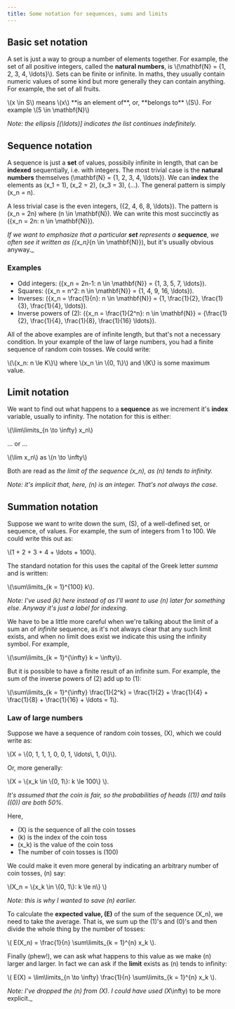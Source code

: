 ```yaml
---
title: Some notation for sequences, sums and limits
---
```


## Basic set notation

A set is just a way to group a number of elements together. For example, the set of all positive integers, called the **natural numbers**, is \\\(\mathbf{N} = \{1, 2, 3, 4, \ldots\}\\\). Sets can be finite or infinite. In maths, they usually contain numeric values of some kind but more generally they can contain anything. For example, the set of all fruits.

<p class="indent">\(x \in S\) means \(x\) **is an element of**, or, **belongs to** \(S\). For example \(5 \in \mathbf{N}\)</p>

_Note: the ellipsis [\(\ldots\)] indicates the list continues indefinitely._


## Sequence notation

A sequence is just a **set** of values, possibily infinite in length, that can be **indexed** sequentially, i.e. with integers. The most trivial case is the **natural numbers** themselves \(\mathbf{N} = \{1, 2, 3, 4, \ldots\}\). We can **index** the elements as \(x_1 = 1\), \(x_2 = 2\), \(x_3 = 3\), \(...\). The general pattern is simply \(x_n = n\).

A less trivial case is the even integers, \(\{2, 4, 6, 8, \ldots\}\). The pattern is \(x_n = 2n\) where \(n \in \mathbf{N}\). We can write this most succinctly as \(\{x_n = 2n: n \in \mathbf{N}\}\).

_If we want to emphasize that a particular **set** represents a **sequence**, we often see it written as \(\{x_n\}_{n \in \mathbf{N}}\), but it's usually obvious anyway._

### Examples ###
- Odd integers: \(\{x_n = 2n-1: n \in \mathbf{N}\} = \{1, 3, 5, 7, \ldots\}\).
- Squares: \(\{x_n = n^2: n \in \mathbf{N}\} = \{1, 4, 9, 16, \ldots\}\).
- Inverses: \(\{x_n = \frac{1}{n}: n \in \mathbf{N}\} = \{1, \frac{1}{2}, \frac{1}{3}, \frac{1}{4}, \ldots\}\).
- Inverse powers of \(2\): \(\{x_n = \frac{1}{2^n}: n \in \mathbf{N}\} = \{\frac{1}{2}, \frac{1}{4}, \frac{1}{8}, \frac{1}{16} \ldots\}\).

All of the above examples are of infinite length, but that's not a necessary condition. In your example of the law of large numbers, you had a finite sequence of random coin tosses. We could write:

<p class="indent">\(\{x_n: n \le K\}\) where \(x_n \in \{0, 1\}\) and \(K\) is some maximum value.</p>

## Limit notation

We want to find out what happens to a **sequence** as we increment it's **index** variable, usually to infinity. The notation for this is either:

<p class="indent">\(\lim\limits_{n \to \infty} x_n\)</p>

... or ...

<p class="indent">\(\lim x_n\) as \(n \to \infty\)</p>

Both are read as _the limit of the sequence \(x_n\), as \(n\) tends to infinity._

_Note: it's implicit that, here, \(n\) is an integer. That's not always the case._

## Summation notation
Suppose we want to write down the sum, \(S\), of a well-defined set, or sequence, of values. For example, the sum of integers from 1 to 100. We could write this out as:

<p class="indent">\(1 + 2 + 3 + 4 + \ldots + 100\).</p>

The standard notation for this uses the capital of the Greek letter _summa_ and is written:

<p class="indent">\(\sum\limits_{k = 1}^{100} k\).</p>

_Note: I've used \(k\) here instead of as I'll want to use \(n\) later for something else. Anyway it's just a label for indexing._

We have to be a little more careful when we're talking about the limit of a sum an of _infinite_ sequence, as it's not always clear that any such limit exists, and when no limit does exist we indicate this using the infinity symbol. For example,

<p class="indent">\(\sum\limits_{k = 1}^{\infty} k = \infty\).</p>

But it is possible to have a finite result of an infinite sum. For example, the sum of the inverse powers of \(2\) add up to \(1\):

<p class="indent">\(\sum\limits_{k = 1}^{\infty} \frac{1}{2^k} = \frac{1}{2} + \frac{1}{4} + \frac{1}{8} + \frac{1}{16} + \ldots = 1\).</p>

### Law of large numbers

Suppose we have a sequence of random coin tosses, \(X\), which we could write as:

<p class="indent">\(X = \{0, 1, 1, 1, 0, 0, 1, \ldots\, 1, 0\}\).</p>

Or, more generally:

<p class="indent">\(X = \{x_k \in \{0, 1\}: k \le 100\} \).</p>

_It's assumed that the coin is fair, so the probabilities of heads (\(1\)) and tails (\(0\)) are both 50%._

Here,

- \(X\) is the sequence of all the coin tosses
- \(k\) is the index of the coin toss
- \(x_k\) is the value of the coin toss
- The number of coin tosses is \(100\)

We could make it even more general by indicating an arbitrary number of coin tosses, \(n\) say:

<p class="indent">\(X_n = \{x_k \in \{0, 1\}: k \le n\} \)</p>

_Note: this is why I wanted to save \(n\) earlier._

To calculate the **expected value, \(E\)** of the sum of the sequence \(X_n\), we need to take the average. That is, we sum up the \(1\)'s and \(0\)'s and then divide the whole thing by the number of tosses:

<p class="indent">\( E(X_n) = \frac{1}{n} \sum\limits_{k = 1}^{n} x_k \).</p>

Finally (phew!), we can ask what happens to this value as we make \(n\) larger and larger. In fact we can ask if the **limit** exists as \(n\) tends to infinity:

<p class="indent">\( E(X) = \lim\limits_{n \to \infty} \frac{1}{n} \sum\limits_{k = 1}^{n} x_k \).</p>

_Note: I've dropped the \(n\) from \(X\). I could have used \(X_\infty\) to be more explicit._
